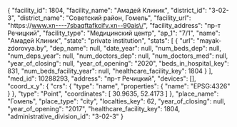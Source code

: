 {
    "facility_id": 1804,
    "facility_name": "Амадей Клиник",
    "district_id": "3-02-3",
    "district_name": "Советский район, Гомель",
    "facility_url": "https:\/\/www.xn----7sbaqftafkcifv.xn--90ais\/",
    "facility_address": "пр-т Речицкий",
    "facility_type": "Медицинский центр",
    "ap_1": "7\/1",
    "name": "Амадей Клиник",
    "state": "private institution",
    "stats": [
        {
            "url": "mayak-zdorovya.by",
            "dep_name": null,
            "date_year": null,
            "num_beds_dep": null,
            "num_deps_year": null,
            "num_doctors_dep": null,
            "num_doctors_med": null,
            "year_of_closing": null,
            "year_of_opening": "2020",
            "beds_in_hospital_key": 831,
            "num_beds_facility_year": null,
            "healthcare_facility_key": 1804
        }
    ],
    "med_id": 10288293,
    "address": "пр-т Речицкий",
    "devices": [],
    "coord_x_y": {
        "crs": {
            "type": "name",
            "properties": {
                "name": "EPSG:4326"
            }
        },
        "type": "Point",
        "coordinates": [
            30.9635,
            52.4173
        ]
    },
    "place_name": "Гомель",
    "place_type": "city",
    "localties_key": 62,
    "year_of_closing": null,
    "year_of_opening": "2017",
    "healthcare_facility_key": 1804,
    "administrative_division_id": "3-02-3"
}